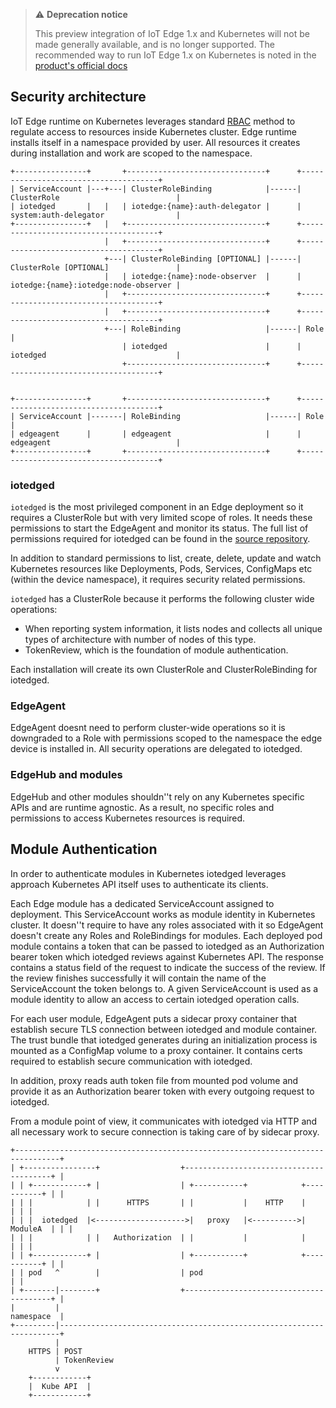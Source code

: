 
> ⚠️ **Deprecation notice**
>
> This preview integration of IoT Edge 1.x and Kubernetes will not be made generally available, and is no longer supported. The recommended way to run IoT Edge 1.x on Kubernetes is noted in the [product's official docs](https://docs.microsoft.com/azure/iot-edge/how-to-install-iot-edge-kubernetes?view=iotedge-2020-11)

## Security architecture

IoT Edge runtime on Kubernetes leverages standard [RBAC](https://kubernetes.io/docs/reference/access-authn-authz/rbac/) method to regulate access to resources inside Kubernetes cluster. Edge runtime installs itself in a namespace provided by user. All resources it creates during installation and work are scoped to the namespace.

```
+----------------+       +-------------------------------+      +--------------------------------------+
| ServiceAccount |---+---| ClusterRoleBinding            |------| ClusterRole                          |
| iotedged       |   |   | iotedge:{name}:auth-delegator |      | system:auth-delegator                |
+----------------+   |   +-------------------------------+      +--------------------------------------+
                     |   +-------------------------------+      +--------------------------------------+
                     +---| ClusterRoleBinding [OPTIONAL] |------| ClusterRole [OPTIONAL]               |
                     |   | iotedge:{name}:node-observer  |      | iotedge:{name}:iotedge:node-observer |
                     |   +-------------------------------+      +--------------------------------------+
                     |   +-------------------------------+      +--------------------------------------+
                     +---| RoleBinding                   |------| Role                                 |
                         | iotedged                      |      | iotedged                             |
                         +-------------------------------+      +--------------------------------------+


+----------------+       +-------------------------------+      +--------------------------------------+
| ServiceAccount |-------| RoleBinding                   |------| Role                                 |
| edgeagent      |       | edgeagent                     |      | edgeagent                            |
+----------------+       +-------------------------------+      +--------------------------------------+
```

### iotedged

`iotedged` is the most privileged component in an Edge deployment so it requires a ClusterRole but with very limited scope of roles. It needs these permissions to start the EdgeAgent and monitor its status. The full list of permissions required for iotedged can be found in the [source repository](https://github.com/Azure/iotedge/blob/release/1.1-k8s-preview/kubernetes/charts/edge-kubernetes/templates/edge-rbac.yaml). 

In addition to standard permissions to list, create, delete, update and watch Kubernetes resources like Deployments, Pods, Services, ConfigMaps etc (within the device namespace), it requires security related permissions.

`iotedged` has a ClusterRole because it performs the following cluster wide operations:
* When reporting system information, it lists nodes and collects all unique types of architecture with number of nodes of this type. 
* TokenReview, which is the foundation of module authentication.

Each installation will create its own ClusterRole and ClusterRoleBinding for iotedged.

### EdgeAgent

EdgeAgent doesnt need to perform cluster-wide operations so it is downgraded to a Role with permissions scoped to the namespace the edge device is installed in. All security operations are delegated to iotedged.

### EdgeHub and modules

EdgeHub and other modules shouldn''t rely on any Kubernetes specific APIs and are runtime agnostic. As a result, no specific roles and permissions to access Kubernetes resources is required.

## Module Authentication

In order to authenticate modules in Kubernetes iotedged leverages approach Kubernetes API itself uses to authenticate its clients.

Each Edge module has a dedicated ServiceAccount assigned to deployment. This ServiceAccount works as module identity in Kubernetes cluster. It doesn''t require to have any roles associated with it so EdgeAgent doesn't create any Roles and RoleBindings for modules. Each deployed pod module contains a token that can be passed to iotedged as an Authorization bearer token which iotedged reviews against Kubernetes API. The response contains a status field of the request to indicate the success of the review. If the review finishes successfully it will contain the name of the ServiceAccount the token belongs to. A given ServiceAccount is used as a module identity to allow an access to certain iotedged operation calls.

For each user module, EdgeAgent puts a sidecar proxy container that establish secure TLS connection between iotedged and module container. The trust bundle that iotedged generates during an initialization process is mounted as a ConfigMap volume to a proxy container. It contains certs required to establish secure communication with iotedged.

In addition, proxy reads auth token file from mounted pod volume and provide it as an Authorization bearer token with every outgoing request to iotedged.

From a module point of view, it communicates with iotedged via HTTP and all necessary work to secure connection is taking care of by sidecar proxy.

```
+--------------------------------------------------------------------------------+
| +----------------+                  +----------------------------------------+ |                
| | +------------+ |                  | +-----------+            +-----------+ | |                
| | |            | |      HTTPS       | |           |    HTTP    |           | | |                 
| | |  iotedged  |<-------------------->|   proxy   |<---------->|  ModuleA  | | |                 
| | |            | |   Authorization  | |           |            |           | | |                 
| | +------------+ |                  | +-----------+            +-----------+ | |                 
| | pod   ^        |                  | pod                                    | |                 
| +-------|--------+                  +----------------------------------------+ |                 
|         |                                                           namespace  |                  
+---------|----------------------------------------------------------------------+
          |
    HTTPS | POST                                                                              
          | TokenReview                                                                            
          v                                                                                        
    +------------+                                                                                 
    |  Kube API  |                                                                                 
    +------------+                                                                                 
```

